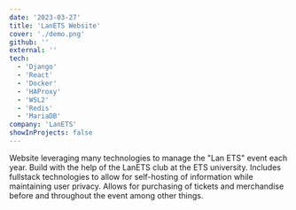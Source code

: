 ```yaml
---
date: '2023-03-27'
title: 'LanETS Website'
cover: './demo.png'
github: ''
external: ''
tech:
  - 'Django'
  - 'React'
  - 'Docker'
  - 'HAProxy'
  - 'WSL2'
  - 'Redis'
  - 'MariaDB'
company: 'LanETS'
showInProjects: false
---
```


Website leveraging many technologies to manage the "Lan ETS" event each year. Build with the help of the LanETS club at the ETS university. Includes fullstack technologies to allow for self-hosting of information while maintaining user privacy. Allows for purchasing of tickets and merchandise before and throughout the event among other things.
